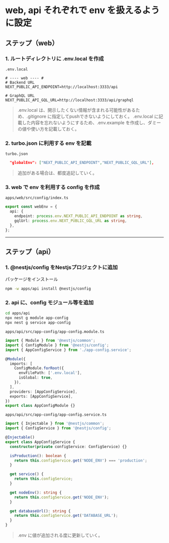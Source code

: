 # web, api それぞれで env を扱えるように設定

## ステップ（web）

### 1. ルートディレクトリに .env.local を作成

`.env.local`

```env
# ---- web ---- #
# Backend URL
NEXT_PUBLIC_API_ENDPOINT=http://localhost:3333/api

# GraphQL URL
NEXT_PUBLIC_API_GQL_URL=http://localhost:3333/api/graphql
```

> .env.local は、開示したくない情報が含まれる可能性があるため、.gitignore に指定してpushできないようにしておく。
> .env.local に記載した内容を忘れないようにするため、.env.example を作成し、ダミーの値や使い方を記載しておく。

### 2. turbo.json に利用する env を記載

`turbo.json`

```json
  "globalEnv": ["NEXT_PUBLIC_API_ENDPOINT","NEXT_PUBLIC_GQL_URL"],
```

> 追加がある場合は、都度追記していく。

### 3. web で env を利用する config を作成

`apps/web/src/config/index.ts`

```ts
export const webEnv = {
  api: {
    endpoint: process.env.NEXT_PUBLIC_API_ENDPOINT as string,
    gqlUrl: process.env.NEXT_PUBLIC_GQL_URL as string,
  },
};
```

___

## ステップ（api）

### 1. @nestjs/config をNestjsプロジェクトに追加

パッケージをインストール

```bash
npm -w apps/api install @nestjs/config
```

### 2. api に、config モジュール等を追加

```bash
cd apps/api
npx nest g module app-config
npx nest g service app-config
```

`apps/api/src/app-config/app-config.module.ts`  

```ts
import { Module } from '@nestjs/common';
import { ConfigModule } from '@nestjs/config';
import { AppConfigService } from './app-config.service';

@Module({
  imports: [
    ConfigModule.forRoot({
      envFilePath: ['.env.local'],
      isGlobal: true,
    }),
  ],
  providers: [AppConfigService],
  exports: [AppConfigService],
})
export class AppConfigModule {}
```

`apps/api/src/app-config/app-config.service.ts`

```ts
import { Injectable } from '@nestjs/common';
import { ConfigService } from '@nestjs/config';

@Injectable()
export class AppConfigService {
  constructor(private configService: ConfigService) {}

  isProduction(): boolean {
    return this.configService.get('NODE_ENV') === 'production';
  }

  get service() {
    return this.configService;
  }

  get nodeEnv(): string {
    return this.configService.get('NODE_ENV');
  }

  get databaseUrl(): string {
    return this.configService.get('DATABASE_URL');
  }
}
```

> .env に値が追加される度に更新していく。
